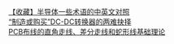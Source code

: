   
[【收藏】半导体一些术语的中英文对照](http://www.dianyue.me/archives/408/ur6t4x8u1zwffned/)  
[“制造或购买”DC-DC转换器的两难抉择](http://www.dianyue.me/archives/412/vkr4tndvfa8c2f8c/)  
[PCB布线的直角走线、差分走线和蛇形线基础理论](http://www.dianyue.me/archives/401/kykrhedfxn500mw2/)